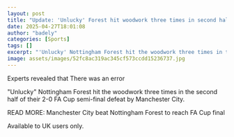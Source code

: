 ```yaml
---
layout: post
title: "Update: 'Unlucky' Forest hit woodwork three times in second half"
date: 2025-04-27T18:01:08
author: "badely"
categories: [Sports]
tags: []
excerpt: "'Unlucky' Nottingham Forest hit the woodwork three times in the second half of their FA Cup semi final against Manchester City."
image: assets/images/52fc8ac319ac345cf573ccdd15236737.jpg
---
```


Experts revealed that There was an error

"Unlucky" Nottingham Forest hit the woodwork three times in the second half of their 2-0 FA Cup semi-final defeat by Manchester City.

READ MORE: Manchester City beat Nottingham Forest to reach FA Cup final

Available to UK users only.

